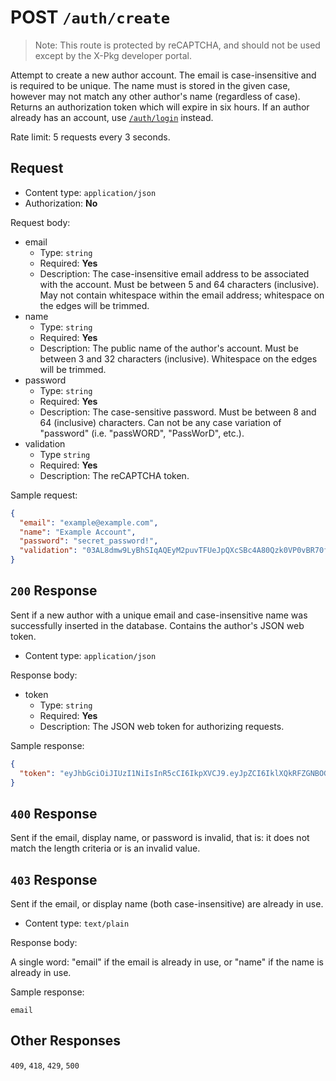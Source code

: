 # POST `/auth/create`

> Note: This route is protected by reCAPTCHA, and should not be used except by the X-Pkg developer portal.

Attempt to create a new author account. The email is case-insensitive and is required to be unique. The name must is stored in the given case, however may not match any other author's name (regardless of case). Returns an authorization token which will expire in six hours. If an author already has an account, use [`/auth/login`](/registry-api/routes/auth/login) instead. 

Rate limit: 5 requests every 3 seconds.

## Request

- Content type: `application/json`
- Authorization: **No**

Request body:

- email 
  - Type: `string`
  - Required: **Yes**
  - Description: The case-insensitive email address to be associated with the account. Must be between 5 and 64 characters (inclusive). May not contain whitespace within the email address; whitespace on the edges will be trimmed.
- name
  - Type: `string`
  - Required: **Yes**
  - Description: The public name of the author's account. Must be between 3 and 32 characters (inclusive). Whitespace on the edges will be trimmed.
- password
  - Type: `string`
  - Required: **Yes**
  - Description: The case-sensitive password. Must be between 8 and 64 (inclusive) characters. Can not be any case variation of "password" (i.e. "passWORD", "PassWorD", etc.).
- validation
  - Type `string`
  - Required: **Yes**
  - Description: The reCAPTCHA token.

Sample request: 

```json
{
  "email": "example@example.com",
  "name": "Example Account",
  "password": "secret_password!",
  "validation": "03AL8dmw9LyBhSIqAQEyM2puvTFUeJpQXcSBc4A80Qzk0VP0vBR70fYcCFGxIpYigDu"
}
```

## `200` Response

Sent if a new author with a unique email and case-insensitive name was successfully inserted in the database. Contains the author's JSON web token.

- Content type: `application/json`

Response body:

- token
  - Type: `string`
  - Required: **Yes**
  - Description: The JSON web token for authorizing requests.

Sample response:

```json
{
  "token": "eyJhbGciOiJIUzI1NiIsInR5cCI6IkpXVCJ9.eyJpZCI6IklXQkRFZGNBOGhVTXFjNi0iLCJuYW1lIjoiRXhhbXBsZSBBY2NvdW50Iiwic2Vzc2lvbiI6IlplX1JQR3F1TTRoVFoyZVJ5WVlFMSIsImlhdCI6MTY4NzkxODY1NSwiZXhwIjo0Mjc5OTE4NjU1fQ.jFSyz2oIpgi6Edh7MbchFgE1BMhEOG3QLUPNS89l-_0"
}
```

## `400` Response

Sent if the email, display name, or password is invalid, that is: it does not match the length criteria or is an invalid value.

## `403` Response

Sent if the email, or display name (both case-insensitive) are already in use.

- Content type: `text/plain`

Response body:

A single word: "email" if the email is already in use, or "name" if the name is already in use.

Sample response:

```text
email
```

## Other Responses

`409`, `418`, `429`, `500`